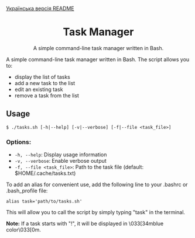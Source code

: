 
[Українська версія README](./README-uk.md)
<h1 align="center">Task Manager</h1>
<p align="center">
  A simple command-line task manager written in Bash.
</p>
<p>A simple command-line task manager written in Bash. The script allows you to:</p>
<ul>
  <li>display the list of tasks</li>
  <li>add a new task to the list</li>
  <li>edit an existing task</li>
  <li>remove a task from the list</li>
</ul>
<h2>Usage</h2>

<pre><code>$ ./tasks.sh [-h|--help] [-v|--verbose] [-f|--file &lt;task_file&gt;]</code></pre>

<h3>Options:</h3>
<ul>
  <li><code>-h, --help</code>: Display usage information</li>
  <li><code>-v, --verbose</code>: Enable verbose output</li>
  <li><code>-f, --file &lt;task_file&gt;</code>: Path to the task file (default: $HOME/.cache/tasks.txt)</li>
</ul>

<p>To add an alias for convenient use, add the following line to your .bashrc or .bash_profile file:</p>
<p><code>alias task='path/to/tasks.sh'</code></p>
<p>This will allow you to call the script by simply typing "task" in the terminal.</p>
<p><strong>Note:</strong> If a task starts with "!", it will be displayed in \033[34mblue color\033[0m.</p>
